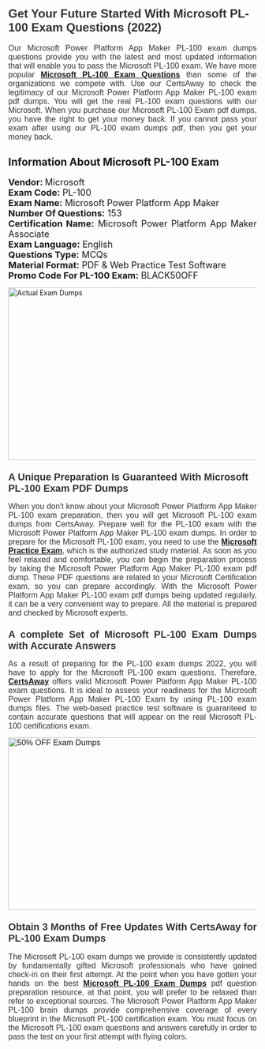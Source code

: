 <h1><span style="font-size:24px"><span style="font-family:Calibri,sans-serif"><strong><span style="background-color:white"><span style="font-family:"Verdana",sans-serif"><span style="color:#333333">Get Your Future Started With Microsoft PL-100 Exam Questions (2022)</span></span></span></strong></span></span></h1> <p style="text-align:justify"><span style="font-size:11pt"><span style="font-family:Calibri,sans-serif"><span style="font-size:12.0pt"><span style="background-color:white"><span style="font-family:"Verdana",sans-serif"><span style="color:#333333">Our Microsoft Power Platform App Maker PL-100 exam dumps questions provide you with the latest and most updated information that will enable you to pass the Microsoft PL-100 exam. We have more popular <a href="https://www.certsaway.com/microsoft/pl-100-exam-dumps"><strong>Microsoft PL-100 Exam Questions</strong></a> than some of the organizations we compete with. Use our CertsAway to check the legitimacy of our Microsoft Power Platform App Maker PL-100 exam pdf dumps. You will get the real PL-100 exam questions with our Microsoft. When you purchase our Microsoft PL-100 Exam pdf dumps, you have the right to get your money back. If you cannot pass your exam after using our PL-100 exam dumps pdf, then you get your money back.</span></span></span></span></span></span></p> <h2 style="text-align:justify"><strong>Information About Microsoft PL-100 Exam</strong></h2> <p style="text-align:justify"><span style="font-size:18px"><strong>Vendor: </strong>Microsoft<br /> <strong>Exam Code:</strong> PL-100<br /> <strong>Exam Name:</strong> Microsoft Power Platform App Maker<br /> <strong>Number Of Questions:</strong> 153<br /> <strong>Certification Name:</strong> Microsoft Power Platform App Maker Associate<br /> <strong>Exam Language:</strong> English<br /> <strong>Questions Type:</strong> MCQs<br /> <strong>Material Format:</strong> PDF & Web Practice Test Software<br /> <strong>Promo Code For PL-100 Exam:</strong> BLACK50OFF</span></p> <p style="text-align:justify"><a href="https://www.certsaway.com/microsoft/pl-100-exam-dumps" rel="no-follow"><img alt="Actual Exam Dumps" src="https://blogger.googleusercontent.com/img/b/R29vZ2xl/AVvXsEhM7PDiBcnX1lSN-cQmq5aA7zhxn_sWcl74tkXOSfPCo3QtIY975M9XJLCwEgJ4RXKA47zmJGF6HERJJhyy2xAB8wXG6sgIARPXgzYSBnCmQcQUSzkzAw-rnNk2tBWror0N27JemDbU_7iS0jGjJohQplsk8CyGpJdZ9YktQ0Yz6f7IdzI5OZob-D4eGg/s1382/ca1.png" style="height:350px; width:750px" /></a></p> <h3><span style="font-size:20px"><strong><span style="font-family:Calibri,sans-serif"><span style="background-color:white"><span style="font-family:"Verdana",sans-serif"><span style="color:#333333">A Unique Preparation Is Guaranteed With Microsoft PL-100 Exam PDF Dumps</span></span></span></span></strong></span></h3> <p style="text-align:justify"><span style="font-size:11pt"><span style="font-family:Calibri,sans-serif"><span style="font-size:12.0pt"><span style="background-color:white"><span style="font-family:"Verdana",sans-serif"><span style="color:#333333">When you don't know about your Microsoft Power Platform App Maker PL-100 exam preparation, then you will get Microsoft PL-100 exam dumps from CertsAway. Prepare well for the PL-100 exam with the Microsoft Power Platform App Maker PL-100 exam dumps. In order to prepare for the Microsoft PL-100 exam, you need to use the <a href="https://www.certsaway.com/microsoft-questions"><strong>Microsoft Practice Exam</strong></a>, which is the authorized study material. As soon as you feel relaxed and comfortable, you can begin the preparation process by taking the Microsoft Power Platform App Maker PL-100 exam pdf dump. These PDF questions are related to your Microsoft Certification exam, so you can prepare accordingly. With the Microsoft Power Platform App Maker PL-100 exam pdf dumps being updated regularly, it can be a very convenient way to prepare. All the material is prepared and checked by Microsoft experts.</span></span></span></span></span></span></p> <h3 style="text-align:justify"><span style="font-size:20px"><span style="font-family:Calibri,sans-serif"><strong><span style="background-color:white"><span style="font-family:"Verdana",sans-serif"><span style="color:#333333">A complete Set of Microsoft PL-100 Exam Dumps with Accurate Answers</span></span></span></strong></span></span></h3> <p style="text-align:justify"><span style="font-size:11pt"><span style="font-family:Calibri,sans-serif"><span style="font-size:12.0pt"><span style="background-color:white"><span style="font-family:"Verdana",sans-serif"><span style="color:#333333">As a result of preparing for the PL-100 exam dumps 2022, you will have to apply for the Microsoft PL-100 exam questions. Therefore, <a href=" https://www.certsaway.com/"><strong>CertsAway</strong></a> offers valid Microsoft Power Platform App Maker PL-100 exam questions. It is ideal to assess your readiness for the Microsoft Power Platform App Maker PL-100 Exam by using PL-100 exam dumps files. The web-based practice test software is guaranteed to contain accurate questions that will appear on the real Microsoft PL-100 certifications exam.</span></span></span></span></span></span></p> <p style="text-align:justify"><span style="font-size:11pt"><span style="font-family:Calibri,sans-serif"><span style="font-size:12.0pt"><span style="background-color:white"><span style="font-family:"Verdana",sans-serif"><span style="color:#333333"><a href="https://www.certsaway.com/microsoft/pl-100-exam-dumps" rel="no-follow"><img alt="50% OFF Exam Dumps" src="https://www.certcollections.com/uploads/content/c2.png" style="height:350px; width:750px" /></a></span></span></span></span></span></span></p> <h3 style="text-align:justify"><span style="font-size:20px"><strong><span style="font-family:Calibri,sans-serif"><span style="background-color:white"><span style="font-family:"Verdana",sans-serif"><span style="color:#333333">Obtain 3 Months of Free Updates With CertsAway for PL-100 Exam Dumps</span></span></span></span></strong></span></h3> <p style="text-align:justify"><span style="font-size:11pt"><span style="font-family:Calibri,sans-serif"><span style="font-size:12.0pt"><span style="background-color:white"><span style="font-family:"Verdana",sans-serif"><span style="color:#333333">The Microsoft PL-100 exam dumps we provide is consistently updated by fundamentally gifted Microsoft professionals who have gained check-in on their first attempt. At the point when you have gotten your hands on the best <a href="https://www.certsaway.com/microsoft/pl-100-exam-dumps"><strong>Microsoft PL-100 Exam Dumps</strong></a> pdf question preparation resource, at that point, you will prefer to be relaxed than refer to exceptional sources. The Microsoft Power Platform App Maker PL-100 brain dumps provide comprehensive coverage of every blueprint in the Microsoft PL-100 certification exam. You must focus on the Microsoft PL-100 exam questions and answers carefully in order to pass the test on your first attempt with flying colors.</span></span></span></span></span></span></p>
